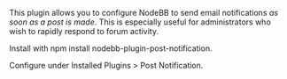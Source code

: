 This plugin allows you to configure NodeBB to send email notifications *as soon as a post is made*. This is especially useful for administrators who wish to rapidly respond to forum activity.

Install with npm install nodebb-plugin-post-notification.

Configure under Installed Plugins > Post Notification.
